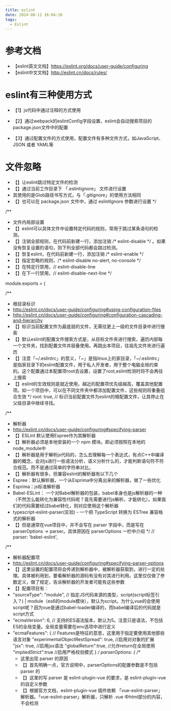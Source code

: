 ```yaml
---
title: eslint
date: 2024-08-11 16:04:10
tags:
  - Eslint
---
```




# 参考文档

* 【eslint英文文档】https://eslint.org/docs/user-guide/configuring
* 【eslint中文文档】http://eslint.cn/docs/rules/
  

# eslint有三种使用方式

* 【1】js代码中通过注释的方式使用

* 【2】通过webpack的eslintConfig字段设置，eslint会自动搜索项目的package.json文件中的配置

* 【3】通过配置文件的方式使用，配置文件有多种文件方式，如JavaScript、JSON 或者 YAML等

  

# 文件忽略

* 【】让eslint跳过特定文件的检测
* 【】通过当前工作目录下 「.eslintignore」 文件进行设置
* 其使用的是Glob路径书写方式，与「.gitignore」的使用方法相同
* 【】也可以在 package.json 文件中，通过 eslintIgnore 参数进行设置
  */

/**
* 文件内局部设置
* 【】eslint可以具体文件中设置特定代码的规则，常用于跳过某条语句的检测。
* 【】注销全部规则，在代码前新建一行，添加注销 /* eslint-disable *\/   。如果没有恢复设置的语句，则下列全部代码都会跳过检测。
* 【】恢复eslint，在代码前新建一行，添加注销 /* eslint-enable *\/
* 【】指定忽略的规则，/* eslint-disable no-alert, no-console *\/
* 【】在特定行禁用，// eslint-disable-line
* 【】在下一行禁用，// eslint-disable-next-line
  */

module.exports = {

/**
* 根目录标识
*  http://eslint.cn/docs/user-guide/configuring#using-configuration-files
*  http://eslint.cn/docs/user-guide/configuring#configuration-cascading-and-hierarchy
* 【】标识当前配置文件为最底层的文件，无需往更上一级的文件目录中进行搜索
* 【】默认eslint的配置文件搜索方式是，从目标文件夹进行搜索，遍历内部每一个文件夹，找到配置文件并层叠使用。再跳出本项目，往祖先文件夹进行遍历
* 【】注意「~/.eslintrc」的意义，「~」是指linux上的家目录，「~/.eslintrc」是指家目录下的eslint配置文件，用于私人开发者，用于整个电脑全局约束的。这个配置通过本配置项root去设置，设置了root,eslint检测时将不会再往上搜索
* 【】eslint的生效规则是就近使用，越近的配置项优先级越高，覆盖其他配置项。如一个项目中，可以在不同文件夹中都添加配置文件，这些规则将重叠组合生效
  */
  root: true, // 标识当前配置文件为eslint的根配置文件，让其停止在父级目录中继续寻找。


/**
* 解析器
*  http://eslint.cn/docs/user-guide/configuring#specifying-parser
* 【】ESLint 默认使用Espree作为其解析器
* 【】解析器必须是本地安装的一个 npm 模块。即必须按照在本地的node_module中
* 【】解析器是用于解析js代码的，怎么去理解每一个表达式，有点C++中编译器的概念，会对js进行一些语法分析，语义分析什么的，才能判断语句符不符合规范。而不是通过简单的字符串对比。
* 【】解析器有很多，但兼容eslint的解析器有以下几个
*  Espree：默认解析器，一个从Esprima中分离出来的解析器，做了一些优化
*  Esprima：js标准解析器
*  Babel-ESLint： 一个对Babel解析器的包装，babel本身也是js解析器的一种（不然怎么能转化为兼容性代码呢？首先需要进行js解析，才能转化）。如果我们的代码需要经过babel转化，则对应使用这个解析器
*  typescript-eslint-parser(实验) - 一个把 TypeScript 转换为 ESTree 兼容格式的解析器
* 【】但是通常在vue项目中，并不会写在 parser 字段中，而是写在 parserOptions -> parser。具体原因在 parserOptions 一栏中介绍
  */
  // parser: 'babel-eslint',


/**
* 解析器配置项
*  http://eslint.cn/docs/user-guide/configuring#specifying-parser-options
* 【】这里设置的配置项将会传递到解析器中，被解析器获取到，进行一定的处理。具体被利用到，要看解析器的源码有没有对其进行利用。这里仅仅做了参数定义，做了规定，告诉解析器的开发者可能有这些参数
* 【】配置项目有：
* "sourceType": "module",    // 指定JS代码来源的类型，script(script标签引入？) | module（es6的module模块），默认为script。为什么vue的会使用script呢？因为vue是通过babel-loader编译的，而babel编译后的代码就是script方式
* "ecmaVersion": 6,          // 支持的ES语法版本，默认为5。注意只是语法，不包括ES的全局变量。全局变量需要在env选项中进行定义
* "ecmaFeatures": {          // Features是特征的意思，这里用于指定要使用其他那些语言对象
  "experimentalObjectRestSpread": true,  //启用对对象的扩展
  "jsx": true,                           //启用jsx语法
  "globalReturn":true,                   //允许return在全局使用
  "impliedStrict":true                   //启用严格校验模式
  }
  */
  parserOptions: {
  /**
    * 这里出现 parser 的原因
    * 【】首先明确一点，官方说明中，parserOptions的配置参数是不包括 parser 的
    * 【】这里的写 parser 是 eslint-plugin-vue 的要求，是 eslint-plugin-vue 的自定义参数
    * 【】根据官方文档，eslint-plugin-vue 插件依赖 「vue-eslint-parser」解析器。「vue-eslint-parser」解析器，只解析 .vue 中html部分的内容，不会检测<script>中的JS内容。
    * 【】由于解析器只有一个，用了「vue-eslint-parser」就不能用「babel-eslint」。所以「vue-eslint-parser」的做法是，在解析器选项中，再传入一个解析器选项parser。从而在内部处理「babel-eslint」，检测<script>中的js代码
    * 【】所以这里出现了 parser
    * 【】相关文档地址，https://vuejs.github.io/eslint-plugin-vue/user-guide/#usage
      */
      parser: 'babel-eslint',
      },


/**
* 运行环境
*  http://eslint.cn/docs/user-guide/configuring#specifying-environments
* 【】一个环境定义了一组预定义的全局变量
* 【】获得了特定环境的全局定义，就不会认为是开发定义的，跳过对其的定义检测。否则会被认为改变量未定义
* 【】常见的运行环境有以下这些，更多的可查看官网
*  browser - 浏览器环境中的全局变量。
*  node - Node.js 全局变量和 Node.js 作用域。
*  es6 - 启用除了 modules 以外的所有 ECMAScript 6 特性（该选项会自动设置 ecmaVersion 解析器选项为 6）。
*  amd - 将 require() 和 define() 定义为像 amd 一样的全局变量。
*  commonjs - CommonJS 全局变量和 CommonJS 作用域 (用于 Browserify/WebPack 打包的只在浏览器中运行的代码)。
*  jquery - jQuery 全局变量。
*  mongo - MongoDB 全局变量。
*  worker - Web Workers 全局变量。
*  serviceworker - Service Worker 全局变量。
   */
   env: {
   browser: true, // 浏览器环境
   },


/**
* 全局变量
* http://eslint.cn/docs/user-guide/configuring#specifying-globals
* 【】定义额外的全局，开发者自定义的全局变量，让其跳过no-undef 规则
* 【】key值就是额外添加的全局变量
* 【】value值用于标识该变量能否被重写，类似于const的作用。true为允许变量被重写
* 【】注意：要启用no-global-assign规则来禁止对只读的全局变量进行修改。
  */
  globals: {
  // gTool: true, // 例如定义gTool这个全局变量，且这个变量可以被重写
  },


/**
* 插件
* http://eslint.cn/docs/user-guide/configuring#configuring-plugins
* 【】插件同样需要在node_module中下载
* 【】注意插件名忽略了「eslint-plugin-」前缀，所以在package.json中，对应的项目名是「eslint-plugin-vue」
* 【】插件的作用类似于解析器，用以扩展解析器的功能，用于检测非常规的js代码。也可能会新增一些特定的规则。
* 【】如 eslint-plugin-vue，是为了帮助我们检测.vue文件中 <template> 和 <script> 中的js代码
  */
  plugins: ['vue'],


/**
* 规则继承
* http://eslint.cn/docs/user-guide/configuring#extending-configuration-files
  *【】可继承的方式有以下几种
  *【】eslint内置推荐规则，就只有一个，即「eslint:recommended」
  *【】可共享的配置， 是一个 npm 包，它输出一个配置对象。即通过npm安装到node_module中
*   可共享的配置可以省略包名的前缀 eslint-config-，即实际设置安装的包名是 eslint-config-airbnb-base
    *【】从插件中获取的规则，书写规则为 「plugin:插件包名/配置名」，其中插件报名也是可以忽略「eslint-plugin-」前缀。如'plugin:vue/essential'
    *【】从配置文件中继承，即继承另外的一个配置文件，如'./node_modules/coding-standard/eslintDefaults.js'
    */
    extends: [
    /**
         * vue 的额外添加的规则是 v-if, v-else 等指令检测
    */
    'plugin:vue/essential', // 额外添加的规则可查看 https://vuejs.github.io/eslint-plugin-vue/rules/
    /**
         * 「airbnb，爱彼迎」
         * 【】有两种eslint规范，一种是自带了react插件的「eslint-config-airbnb」，一种是基础款「eslint-config-airbnb-base」，
         * 【】airbnb-base 包括了ES6的语法检测，需要依赖 「eslint-plugin-import」
         * 【】所以在使用airbnb-base时，需要用npm额外下载 eslint-plugin-import
         * 【】所以eslint实际上已经因为 airbnb-base 基础配置项目，添加上了 eslint-plugin-import 插件配置
         * 【】所以在setting和rules里，都有 'import/xxx' 项目，这里修改的就是 eslint-plugin-import 配置
    */
    // 'airbnb-base',
    ],


/**
* 规则共享参数
* http://eslint.cn/docs/user-guide/configuring#adding-shared-settings
* 【】提供给具体规则项，每个参数值，每个规则项都会被注入该变量，但对应规则而言，有没有用，就看各个规则的设置了，就好比 parserOptions，解析器用不用它就不知道了。这里只是提供这个方法
* 【】不用怀疑，经源码验证，这就是传递给每个规则项的，会当做参数传递过去，但用不用，就是具体规则的事情
  */
  settings: {
  /**
    *
    * 注意，「import/resolver」并不是eslint规则项，与rules中的「import/extensions」不同。它不是规则项
    * 这里只是一个参数名，叫「import/resolver」，会传递给每个规则项。
    * settings并没有具体的书写规则，「import/」只是import模块自己起的名字，原则上，它直接命名为「resolver」也可以，加上「import」只是为了更好地区分。不是强制设置的。
    * 因为「import」插件很多规则项都用的这个配置项，所以并没有通过rules设置，而是通过settings共享
    * 具体使用方法可参考https://github.com/benmosher/eslint-plugin-import
      */
      'import/resolver': {
      /**
        * 这里传入webpack并不是import插件能识别webpack，而且通过npm安装了「eslint-import-resolver-webpack」，
        * 「import」插件通过「eslint-import-resolver-」+「webpack」找到该插件并使用，就能解析webpack配置项。使用里面的参数。
        * 主要是使用以下这些参数，共享给import规则，让其正确识别import路径
        * extensions: ['.js', '.vue', '.json'],
        * alias: {
        *  'vue$': 'vue/dist/vue.esm.js',
        *  '@': resolve('src'),
        *  'static': resolve('static')
        * }
          */
          webpack: {
          config: 'build/webpack.base.conf.js'
          }
          }
          },

/**
* 针对特定文件的配置
* 【】可以通过overrides对特定文件进行特定的eslint检测
* 【】特定文件的路径书写使用Glob格式，一个类似正则的路径规则，可以匹配不同的文件
* 【】配置几乎与 ESLint 的其他配置相同。覆盖块可以包含常规配置中的除了 extends、overrides 和 root 之外的其他任何有效配置选项，
  */
  // overrides: [
  //   {
  //     'files': ['bin/*.js', 'lib/*.js'],
  //     'excludedFiles': '*.test.js',
  //     'rules': {
  //       'quotes': [2, 'single']
  //     }
  //   }
  // ],

/**
* 自定义规则
* http://eslint.cn/docs/user-guide/configuring#configuring-rules
* 【】基本使用方式
*  "off" 或者0 关闭规则
*  "warn" 或者1 将规则打开为警告（不影响退出代码）
*  "error" 或者2 将规则打开为错误（触发时退出代码为1）
*  如：'no-restricted-syntax': 0, // 表示关闭该规则
* 【】如果某项规则，有额外的选项，可以通过数组进行传递，而数组的第一位必须是错误级别。如0,1,2
*  如 'semi': ['error', 'never'], never就是额外的配置项
   */
   rules: {
   /**
   * 具体规则
   * 【】具体的规则太多，就不做介绍了，有兴趣的同学可以上eslint官网查
   * 【】注意 xxx/aaa 这些规则是 xxx 插件自定的规则，在eslint官网是查不到的。需要到相应的插件官网中查阅
   * 【】如 import/extensions，这是「eslint-plugin-import」自定义的规则，需要到其官网查看 https://github.com/benmosher/eslint-plugin-import
   */
   /**
   * 逻辑错误及最佳实践的规则
   */
   'no-debugger': process.env.NODE_ENV === 'production' ? 2 : 0, // 打包时禁止debugger
   'no-console': process.env.NODE_ENV === 'production' ? 2 : 0, // 打包时禁止console
   'no-alert': process.env.NODE_ENV === 'production' ? 2 : 0, // 打包时禁止console
   "for-direction": 2, // 禁止for无限循环
   "no-compare-neg-zero": 2, // 禁止与-0进行比较
   'no-cond-assign': 2, // 禁止条件语句中出现赋值语句
   "no-control-regex": 2, // 在 ASCII 中，0-31 范围内的控制字符是特殊的、不可见的字符。这些字符很少被用在 JavaScript 字符串中，所以一个正则表达式如果包含这些字符的，很有可能一个错误。
   "no-dupe-args": 2, // 禁止在函数定义或表达中出现重名参数
   "no-dupe-keys": 2, // 禁止在对象字面量中出现重复的键
   "no-duplicate-case": 2, // 禁止重复 case 标签
   "no-empty": 2, // 禁止空块语句
   "no-empty-character-class": 2, // 禁止在正则表达式中出现空字符集
   "no-ex-assign": 2, // 禁止对 catch 子句中的异常重新赋值。因为catch出来的都是错误信息，不需要重新赋值
   "no-extra-boolean-cast": 2, // 禁止不必要的布尔类型转换，如 !!true
   "no-extra-semi": 2, // 禁用不必要的分号
   "no-inner-declarations": 2, // ??? 禁止在嵌套的语句块中出现变量
   "no-regex-spaces": 2, // 禁止正则表达式字面量中出现多个空格
   "no-obj-calls": 2, // 禁止将全局对象当作函数进行调用
   "no-prototype-builtins": 2, // ??? 禁止直接在对象实例上调用 Object.prototype 的一些方法。
   "no-template-curly-in-string": 2, // 禁止在常规字符串中出现模板字面量占位符语法
   "semi": [2, 'never'], // ??? 强制是否使用分号。
   "no-unexpected-multiline": 2, // 禁止使用令人困惑的多行表达式
   "no-unreachable": 2, // 禁止在 return、throw、continue 和 break 语句后出现不可达代码
   "use-isnan": 2, // 要求调用 isNaN()检查 NaN
   "no-unsafe-negation": 2, // 禁止对关系运算符的左操作数使用否定操作符
   "valid-jsdoc": 2, // 强制使用有效的 JSDoc 注释
   "valid-typeof": 2, // 强制 typeof 表达式与有效的字符串进行比较
   "array-callback-return": 2, // 强制数组方法的回调函数中有 return 语句
   "block-scoped-var": 2, // 把 var 语句看作是在块级作用域范围之内
   "complexity": [1, 6], // 添加复杂度
   "curly": 2, // ??? 要求遵循大括号约定
   "default-case": 1, // 要求 Switch 语句中有 Default 分支
   "dot-location": [2, 'property'], // 强制在点号之前换行
   "dot-notation": 2, // 点号和字面量，优先使用点号
   "eqeqeq": [2, 'smart'], // ??? 要求使用 === 和 !==
   "guard-for-in": 2, // ??? 需要约束 for-in
   "no-caller": 2, // 禁用 caller 或 callee
   "no-empty-function": 2, // 禁止出现空函数
   "no-empty-pattern": 2, // 禁止使用空解构模式
   "no-eval": 2, // 禁用 eval()
   "no-global-assign": 2, // 禁止对原生对象或只读的全局对象进行赋值
   "no-floating-decimal": 2, // ?? 禁止浮点小数
   "no-fallthrough": 2, // 禁止 case 语句落空
   "no-labels": 2, // 禁用标签语句
   "no-extra-label": 2, // 禁用不必要的标签
   "no-extra-bind": 2, // 禁止不必要的函数绑定
   "no-iterator": 2, // 禁用迭代器
   "no-lone-blocks": 2, // 禁用不必要的嵌套块
   "no-loop-func": 2, // 禁止循环中存在函数
   "no-magic-numbers": [2, {
   ignoreArrayIndexes: true,
   ignore: [-1, 0, 1, 2],
   }], // 禁止使用魔术数字，魔术数字是在代码中多次出现的没有明确含义的数字。它最好由命名常量取代。
   "no-multi-spaces": 2, // 禁止出现多个空格
   "no-multi-str": 2, // 禁止多行字符串
   "no-new": 2, // 禁止在不保存实例的情况下使用new
   "no-new-func": 2, // 禁用Function构造函数
   "no-new-wrappers": 2, // 禁止原始包装实例
   "no-octal": 2, // 禁用八进制字面量
   "no-octal-escape": 2, // 禁止在字符串字面量中使用八进制转义序列
   "no-param-reassign": 2, // ??? 禁止对函数参数再赋值
   "no-proto": 2, // 禁用__proto__，改用 getPrototypeOf 方法替代 __proto__。
   "no-redeclare": 2, // 禁止重新声明变量
   "no-return-assign": 2, // 禁止在返回语句中赋值
   "no-return-await": 2, // 禁用不必要的 return await
   "no-script-url": 2, // 禁用 Script URL
   "no-self-assign": 2, // 禁止自身赋值
   "no-sequences": 2, // ??? 不允许使用逗号操作符
   "no-throw-literal": 2, // 限制可以被抛出的异常
   "no-unmodified-loop-condition": 2, // 禁用一成不变的循环条件
   "no-useless-call": 2, // 禁用不必要的 .call() 和 .apply()
   "no-useless-concat": 2, // 禁止没有必要的字符拼接
   "no-useless-escape": 2, // 禁用不必要的转义
   "no-useless-return": 2, // 禁止多余的 return 语句
   "no-void": 2, // 禁止使用void操作符
   "no-with": 2, // 禁用 with 语句
   "prefer-promise-reject-errors": 1, // ??? 要求使用 Error 对象作为 Promise 拒绝的原因
   "radix": 1, // 要求必须有基数
   "require-await": 2, // 禁止使用不带 await 表达式的 async 函数
   "vars-on-top": 2, // 要求将变量声明放在它们作用域的顶部
   "wrap-iife": [2, 'inside'], // 需要把立即执行的函数包裹起来
   "strict": [2, 'global'], // 要求或禁止使用严格模式指令
   /**
   * 变量相关的规则
   */
   "init-declarations": 2, // ??? 强制或禁止变量声明语句中初始化
   "no-delete-var": 2, // 禁止删除变量
   "no-shadow": 2, // 禁止变量声明覆盖外层作用域的变量
   "no-shadow-restricted-names": 2, // 关键字不能被遮蔽
   "no-undef": 2, // 禁用未声明的变量
   "no-unused-vars": 1, // ??? 禁止未使用过的变量
   "no-use-before-define": 2, // 禁止定义前使用
   // 代码风格
   "array-bracket-newline": [2, 'consistent'], // 在数组开括号后和闭括号前强制换行
   "array-bracket-spacing": 2, // 强制在括号内前后使用空格
   "array-element-newline": [2, { multiline: true }], // ??? 强制数组元素间出现换行
   "block-spacing": 2, // 强制在代码块中开括号前和闭括号后有空格
   "brace-style": 2, // 大括号风格要求
   "camelcase": 2, // 要求使用骆驼拼写法
   "comma-dangle": [2, 'always-multiline'], // 要求或禁止使用拖尾逗号
   "comma-spacing": 2, // 强制在逗号周围使用空格
   "comma-style": 2, // 逗号风格
   "computed-property-spacing": 2, // 禁止或强制在计算属性中使用空格
   "consistent-this": [2, 'self'], // ??? 要求一致的 This
   "eol-last": [1, 'always'], // ??? 要求或禁止文件末尾保留一行空行
   "func-call-spacing": 2, // 要求或禁止在函数标识符和其调用之间有空格
   "func-style": [2, 'declaration'], // ??? 强制 function 声明或表达式的一致性
   "function-paren-newline": [1, 'multiline'], // 强制在函数括号内使用一致的换行
   "indent": [2, 2], // 强制使用一致的缩进
   "jsx-quotes": 2, // 强制在 JSX 属性中一致地使用双引号或单引号
   "key-spacing": 2, // 强制在对象字面量的键和值之间使用一致的空格
   "keyword-spacing": 2, // 强制关键字周围空格的一致性
   "linebreak-style": 2, // 强制使用一致的换行符风格，用\n，不用\r\n
   "lines-around-comment": 2, // 强制注释周围有空行
   "lines-between-class-members": 2, // 要求在类成员之间出现空行
   "max-depth": 2, // 强制块语句的最大可嵌套深度
   "max-len": [2, { // 强制行的最大长度
   "code": 100,
   "tabWidth": 4,
   "ignoreUrls": true,
   "ignoreTrailingComments": true,
   "ignoreTemplateLiterals": true,
   }], //
   "max-lines": [2, 1000], // ??? 强制文件的最大行数
   "max-nested-callbacks": [2, 5], // 强制回调函数最大嵌套深度
   "max-statements-per-line": 2, // 强制每一行中所允许的最大语句数量
   "multiline-comment-style": 1, // 强制对多行注释使用特定风格
   "new-cap": 2, // 要求构造函数首字母大写
   "new-parens": 2, // 要求调用无参构造函数时带括号
   "newline-per-chained-call": 2, // 要求方法链中每个调用都有一个换行符
   "no-bitwise": 2, // 禁止使用按位操作符
   "no-inline-comments": 0, // ??? 禁止使用内联注释
   "no-lonely-if": 2, // 禁止 if 语句作为唯一语句出现在 else 语句块中
   "no-mixed-spaces-and-tabs": 2, // 禁止使用 空格 和 tab 混合缩进
   "no-multiple-empty-lines": 1, // ??? 不允许多个空行
   "no-negated-condition": 2, // 禁用否定表达式
   "no-nested-ternary": 2, // 禁止使用嵌套的三元表达式
   "no-new-object": 2, // 禁止使用 Object 构造函数
   "no-trailing-spaces": 2, // 禁用行尾空白
   "no-underscore-dangle": 2, // 禁止标识符中有悬空下划线
   "quotes": [2, 'single'], // 强制使用一致的单引号
   "quote-props": [2, 'as-needed'], // ??? 要求对象字面量属性名称使用引号
   "operator-linebreak": [2, 'before'], // 强制操作符使用一致的换行符风格
   "one-var": [2, 'never'], // ??? 强制函数中的变量在一起声明或分开声明
   "object-property-newline": 1, // ??? 强制将对象的属性放在不同的行上
   "object-curly-spacing": [2, 'always'], // 强制在花括号中使用一致的空格
   "object-curly-newline": [1, { // ??? 对象属性换行
   multiline: true,
   }], //
   "no-whitespace-before-property": 2, // 禁止属性前有空白
   "no-unneeded-ternary": 2, // 禁止可以表达为更简单结构的三元操作符
   "semi-spacing": 2, // 强制分号前后有空格
   "semi-style": 2, // 分号风格
   "space-before-blocks": [2, 'always'], // 禁止语句块之前的空格
   "space-before-function-paren": [2, 'never'], // 禁止函数圆括号之前有一个空格
   "space-in-parens": 2, // 禁止或强制圆括号内的空格
   "space-infix-ops": 2, // 要求中缀操作符周围有空格
   "space-unary-ops": 2, // 禁止在一元操作符之前或之后存在空格
   "spaced-comment": 2, // 要求在注释前有空白
   "switch-colon-spacing": 2, // 强制在 switch 的冒号左右有空格
   "template-tag-spacing": 2, // 要求在模板标记和它们的字面量之间有空格
   /**
   * ES6相关规则
   */
   "arrow-parens": [2, 'as-needed'], // 要求箭头函数的参数使用圆括号
   "arrow-body-style": 2, // 要求箭头函数体使用大括号
   "arrow-spacing": 2, // 要求箭头函数的箭头之前或之后有空格
   "generator-star-spacing": 2, // ??? 强制 generator 函数中 * 号周围有空格
   "no-class-assign": 2, // 不允许修改类声明的变量
   "no-confusing-arrow": 2, // 禁止在可能与比较操作符相混淆的地方使用箭头函数
   "no-const-assign": 2, // 不允许改变用const声明的变量
   "no-dupe-class-members": 2, // 不允许类成员中有重复的名称
   "no-duplicate-imports": 2, // 禁止重复导入
   "no-new-symbol": 0, // 禁止 Symbol 操作符和 new 一起使用lines-between
   "no-useless-computed-key": 2, // 禁止在对象中使用不必要的计算属性
   "no-useless-constructor": 2, // 禁用不必要的构造函数
   "no-useless-rename": 2, // 禁止在 import 和 export 和解构赋值时将引用重命名为相同的名字
   "no-var": 2, // 要求使用 let 或 const 而不是 var
   "object-shorthand": 2, // 要求对象字面量简写语法
   "prefer-arrow-callback": 2, // 要求使用箭头函数作为回调
   "prefer-const": 1, // ??? 建议使用const
   "prefer-destructuring": [2, { // 优先使用数组和对象解构
   "array": false,
   "object": true
   }],
   "prefer-rest-params": 2, // 使用剩余参数代替 arguments
   "prefer-spread": 2, // 建议使用扩展运算符而非.apply()
   "prefer-template": 2, // 建议使用模板而非字符串连接
   "require-yield": 2, // 禁用函数内没有yield的 generator 函数
   "rest-spread-spacing": 2, // 强制剩余和扩展运算符及其表达式之间有空格
   "template-curly-spacing": 2, // 强制模板字符串中空格的使用
   "sort-imports": [0, { // ??? import 排序 问题是要以字母排序
   ignoreCase: true,
   ignoreMemberSort: true,
   memberSyntaxSortOrder: ['all', 'single', 'multiple', 'none']
   }], //
   }
   };



